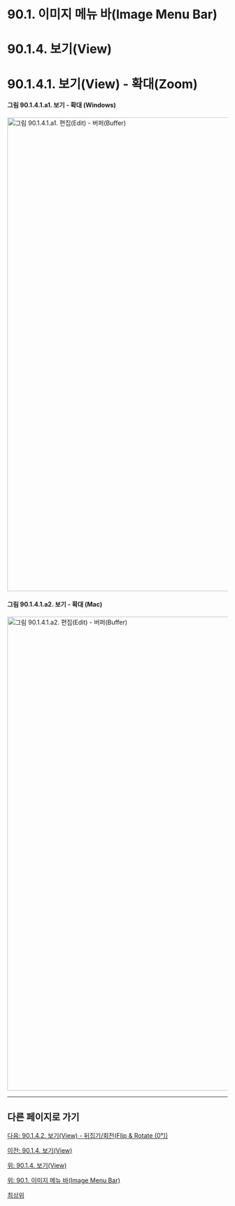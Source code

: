 # 90.1. 이미지 메뉴 바(Image Menu Bar)
# 90.1.4. 보기(View)
# 90.1.4.1. 보기(View) - 확대(Zoom)

#### 그림 90.1.4.1.a1. 보기 - 확대 (Windows)
<img width="1080" alt="그림 90.1.4.1.a1. 편집(Edit) - 버퍼(Buffer)" environment="MacOS:Sonoma 14.2.1 GIMP 2.10.36" src="https://github.com/wonder13662/gimp/assets/15767104/409fde1c-bc21-4c2f-89fc-d41e4e5bc350">

#### 그림 90.1.4.1.a2. 보기 - 확대 (Mac)
<img width="1080" alt="그림 90.1.4.1.a2. 편집(Edit) - 버퍼(Buffer)" environment="MacOS:Sonoma 14.2.1 GIMP 2.10.36" src="https://github.com/wonder13662/gimp/assets/15767104/5f6537ef-319e-49fa-b74c-0ab6867c970a">

***

## 다른 페이지로 가기

[다음: 90.1.4.2. 보기(View) - 뒤집기/회전(Flip & Rotate (0°))](./90-01-04-viewx-02-flip-n-rotate.md)

[이전: 90.1.4. 보기(View)](./90-01-04-view.md)

[위: 90.1.4. 보기(View)](./90-01-04-view.md)

[위: 90.1. 이미지 메뉴 바(Image Menu Bar)](./90-01-00-image-menu-bar.md)

[최상위](./00-home.md)
